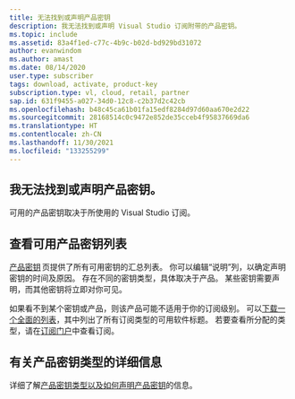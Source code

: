 ```yaml
---
title: 无法找到或声明产品密钥
description: 我无法找到或声明 Visual Studio 订阅附带的产品密钥。
ms.topic: include
ms.assetid: 83a4f1ed-c77c-4b9c-b02d-bd929bd31072
author: evanwindom
ms.author: amast
ms.date: 08/14/2020
user.type: subscriber
tags: download, activate, product-key
subscription.type: vl, cloud, retail, partner
sap.id: 631f9455-a027-34d0-12c8-c2b37d2c42cb
ms.openlocfilehash: b48c45ca61b01fa15edf8284d97d60aa670e2d22
ms.sourcegitcommit: 28168514c0c9472e852de35cceb4f95837669da6
ms.translationtype: HT
ms.contentlocale: zh-CN
ms.lasthandoff: 11/30/2021
ms.locfileid: "133255299"
---
```

## <a name="im-unable-to-find-or-claim-a-product-key"></a>我无法找到或声明产品密钥。

可用的产品密钥取决于所使用的 Visual Studio 订阅。  

## <a name="view-a-list-of-available-product-keys"></a>查看可用产品密钥列表 

[产品密钥](https://my.visualstudio.com/productkeys) 页提供了所有可用密钥的汇总列表。 你可以编辑“说明”列，以确定声明密钥的时间及原因。 存在不同的密钥类型，具体取决于产品。 某些密钥需要声明，而其他密钥将立即对你可见。 

如果看不到某个密钥或产品，则该产品可能不适用于你的订阅级别。 可以[下载一个全面的列表](https://download.microsoft.com/download/1/5/4/15454442-CF17-47B9-A65D-DF84EF88511B/Visual_Studio_by_Subscription_Level.xlsx)，其中列出了所有订阅类型的可用软件标题。 若要查看所分配的类型，请在[订阅门户](https://my.visualstudio.com/subscriptions)中查看订阅。  

## <a name="more-information-on-product-key-types"></a>有关产品密钥类型的详细信息

详细了解[产品密钥类型以及如何声明产品密钥](https://docs.microsoft.com/visualstudio/subscriptions/find-keys)的信息。  